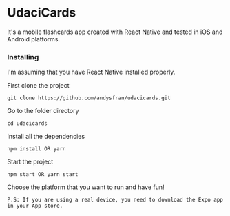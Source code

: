 # UdaciCards

It's a mobile flashcards app created with React Native and tested in iOS and Android platforms.

### Installing

I'm assuming that you have React Native installed properly.

First clone the project

```
git clone https://github.com/andysfran/udacicards.git
```

Go to the folder directory

```
cd udacicards
```

Install all the dependencies

```
npm install OR yarn
```

Start the project

```
npm start OR yarn start
```

Choose the platform that you want to run and have fun!

```
P.S: If you are using a real device, you need to download the Expo app in your App store.
```
